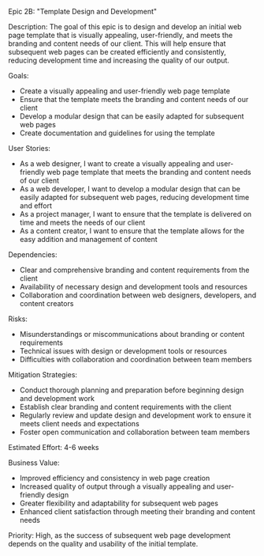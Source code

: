 Epic 2B: "Template Design and Development"

Description: The goal of this epic is to design and develop an initial web page template that is visually appealing, user-friendly, and meets the branding and content needs of our client. This will help ensure that subsequent web pages can be created efficiently and consistently, reducing development time and increasing the quality of our output.

Goals:
* Create a visually appealing and user-friendly web page template
* Ensure that the template meets the branding and content needs of our client
* Develop a modular design that can be easily adapted for subsequent web pages
* Create documentation and guidelines for using the template

User Stories:
* As a web designer, I want to create a visually appealing and user-friendly web page template that meets the branding and content needs of our client
* As a web developer, I want to develop a modular design that can be easily adapted for subsequent web pages, reducing development time and effort
* As a project manager, I want to ensure that the template is delivered on time and meets the needs of our client
* As a content creator, I want to ensure that the template allows for the easy addition and management of content

Dependencies:
* Clear and comprehensive branding and content requirements from the client
* Availability of necessary design and development tools and resources
* Collaboration and coordination between web designers, developers, and content creators

Risks:
* Misunderstandings or miscommunications about branding or content requirements
* Technical issues with design or development tools or resources
* Difficulties with collaboration and coordination between team members

Mitigation Strategies:
* Conduct thorough planning and preparation before beginning design and development work
* Establish clear branding and content requirements with the client
* Regularly review and update design and development work to ensure it meets client needs and expectations
* Foster open communication and collaboration between team members

Estimated Effort: 4-6 weeks

Business Value:
* Improved efficiency and consistency in web page creation
* Increased quality of output through a visually appealing and user-friendly design
* Greater flexibility and adaptability for subsequent web pages
* Enhanced client satisfaction through meeting their branding and content needs

Priority: High, as the success of subsequent web page development depends on the quality and usability of the initial template.